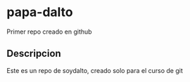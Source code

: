 # papa-dalto
Primer repo creado en github

## Descripcion
Este es un repo de soydalto, creado solo para el curso de git
